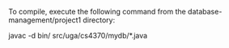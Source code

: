 To compile, execute the following command from the database-management/project1 directory:

javac -d bin/ src/uga/cs4370/mydb/*.java